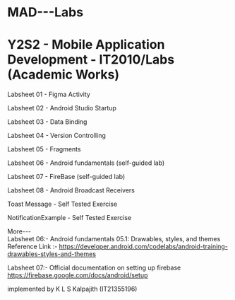 # MAD---Labs

# Y2S2 - Mobile Application Development - IT2010/Labs (Academic Works)

Labsheet 01 - Figma Activity

Labsheet 02 - Android Studio Startup

Labsheet 03 - Data Binding

Labsheet 04 - Version Controlling

Labsheet 05 - Fragments

Labsheet 06 - Android fundamentals (self-guided lab)

Labsheet 07 - FireBase (self-guided lab)

Labsheet 08 - Android Broadcast Receivers

Toast Message - Self Tested Exercise

NotificationExample - Self Tested Exercise

More--- <br/>
Labsheet 06:-
Android fundamentals 05.1: Drawables, styles, and themes <br/>
Reference Link :- https://developer.android.com/codelabs/android-training-drawables-styles-and-themes<br/>

Labsheet 07:-
Official documentation on setting up firebase <br/>
https://firebase.google.com/docs/android/setup

implemented by
K L S Kalpajith (IT21355196)

